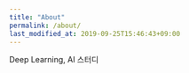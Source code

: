 ```yaml
---
title: "About"
permalink: /about/
last_modified_at: 2019-09-25T15:46:43+09:00
---
```


Deep Learning, AI 스터디